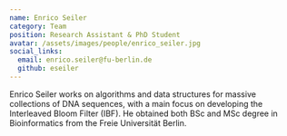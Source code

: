 ```yaml
---
name: Enrico Seiler
category: Team
position: Research Assistant & PhD Student
avatar: /assets/images/people/enrico_seiler.jpg
social_links:
  email: enrico.seiler@fu-berlin.de
  github: eseiler
---
```


Enrico Seiler works on algorithms and data structures for massive collections of DNA sequences, with a main focus
on developing the Interleaved Bloom Filter (IBF). He obtained both BSc and MSc degree in Bioinformatics from the
Freie Universität Berlin.
